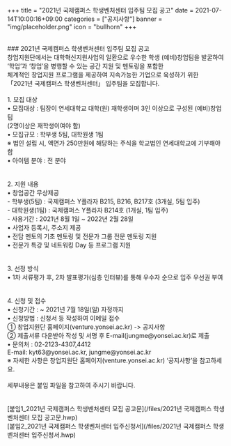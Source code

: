 +++
title = "2021년 국제캠퍼스 학생벤처센터 입주팀 모집 공고"
date = 2021-07-14T10:00:16+09:00
categories = ["공지사항"]
banner = "img/placeholder.png"
icon = "bullhorn"
+++
<!--more-->

<br>
### 2021년 국제캠퍼스 학생벤처센터 입주팀 모집 공고

<br>
창업지원단에서는 대학혁신지원사업의 일환으로 우수한 학생 (예비)창업팀을 발굴하여<br> ‘학업’과 ‘창업’을 병행할 수 있는 공간 지원 및 멘토링을 포함한 <br>체계적인 창업지원 프로그램을 제공하여 지속가능한 기업으로 육성하기 위한<br>
「2021년 국제캠퍼스 학생벤처센터」 입주팀을 모집합니다.
<br>
<br>
1. 모집 대상<br>
  • 모집대상 : 팀장이 연세대학교 대학(원) 재학생이며 3인 이상으로 구성된 (예비)창업팀<br>
              (2명이상은 재학생이여야 함)<br>
  • 모집규모 : 학부생 5팀, 대학원생 1팀<br>
   ※ 법인 설립 시, 액면가 250만원에 해당하는 주식을 학교법인 연세대학교에 기부해야 함<br>
  • 아이템 분야 : 전 분야<br>
<br>
<br>
2. 지원 내용<br>
  • 창업공간 무상제공<br>
    - 학부생(5팀) : 국제캠퍼스 Y플라자 B215, B216, B217호 (3개실, 5팀 입주)<br>
    - 대학원생(1팀) : 국제캠퍼스 Y플라자 B214호 (1개실, 1팀 입주)<br>
    - 사용기간 : 2021년 8월 1일 ~ 2022년 2월 28일<br>
  • 사업자 등록시, 주소지 제공<br>
  • 전담 멘토의 기초 멘토링 및 전문가 그룹 전문 멘토링 지원<br>
  • 전문가 특강 및 네트워킹 Day 등 프로그램 지원<br>
<br>
<br>
3. 선정 방식<br>
  • 1차 서류평가 후, 2차 발표평가(심층 인터뷰)를 통해 우수자 순으로 입주 우선권 부여<br>
   <br>
   <br>
   4. 신청 및 접수<br>
     • 신청기간 : ~ 2021년 7월 18일(일) 자정까지 <br>
     • 신청방법 : 신청서 등 작성하여 이메일 접수<br>
                ① 창업지원단 홈페이지(venture.yonsei.ac.kr) -> 공지사항<br>
                ② 제출서류 다운받아 작성 및 서명 후 E-mail(jungme@yonsei.ac.kr)로 제출<br>
     • 문의처 : 02-2123-4307,4412<br> E-mail: kyt63@yonsei.ac.kr, jungme@yonsei.ac.kr<br>
                ※ 자세한 사항은 창업지원단 홈페이지(venture.yonsei.ac.kr) ‘공지사항’을 참고하세요.<br>
                <br>
세부내용은 붙임 파일을 참고하여 주시기 바랍니다.
<br>
<br>
<br>
[붙임1_2021년 국제캠퍼스 학생벤처센터 모집 공고문](/files/2021년 국제캠퍼스 학생벤처센터 모집 공고문.hwp)
<br>
[붙임2_2021년 국제캠퍼스 학생벤처센터 입주신청서](/files/2021년 국제캠퍼스 학생벤처센터 입주신청서.hwp)
<br>

